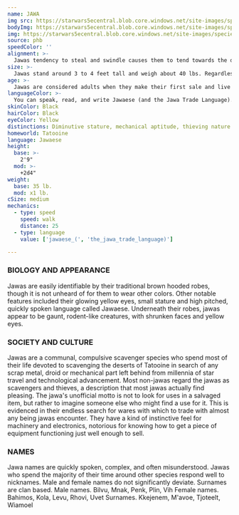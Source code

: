 ```yaml
---
name: JAWA
img src: https://starwars5ecentral.blob.core.windows.net/site-images/species/species_jawa.png
bodyImg: https://starwars5ecentral.blob.core.windows.net/site-images/species/species_jawa.png
img: https://starwars5ecentral.blob.core.windows.net/site-images/species/species_jawa.png
source: phb
speedColor: ''
alignment: >-
  Jawas tendency to steal and swindle causes them to tend towards the dark side, though there are exceptions.
size: >-
  Jawas stand around 3 to 4 feet tall and weigh about 40 lbs. Regardless of your position in that range, your size is Small.
age: >-
  Jawas are considered adults when they make their first sale and live less than a century.
languageColor: >-
  You can speak, read, and write Jawaese (and the Jawa Trade Language). You can understand spoken and written Galactic Basic, but your vocal cords do not allow you to speak it. Jawaese blends quickly spoken, semi-meaningless syllables with scents to be understood. To more easily bargain and trade with other species, they rely on a simplified variant called the Jawa Trade language which removes the use of scent.
skinColor: Black
hairColor: Black
eyeColor: Yellow
distinctions: Diminutive stature, mechanical aptitude, thieving nature
homeworld: Tatooine
language: Jawaese
height:
  base: >-
    2'9"
  mod: >-
    +2d4"
weight:
  base: 35 lb.
  mod: x1 lb. 
cSize: medium
mechanics:
  - type: speed
    speed: walk
    distance: 25
  - type: language
    value: ['jawaese_(', 'the_jawa_trade_language)']

---
```

### BIOLOGY AND APPEARANCE
Jawas are easily identifiable by their traditional brown
hooded robes, though it is not unheard of for them to
wear other colors. Other notable features included
their glowing yellow eyes, small stature and high
pitched, quickly spoken language called Jawaese.
Underneath their robes, jawas appear to be gaunt,
rodent-like creatures, with shrunken faces and yellow
eyes.

### SOCIETY AND CULTURE
Jawas are a communal, compulsive scavenger species
who spend most of their life devoted to scavenging the
deserts of Tatooine in search of any scrap metal, droid
or mechanical part left behind from millennia of star
travel and technological advancement. Most non-jawas
regard the jawas as scavengers and thieves, a
description that most jawas actually find pleasing.
The jawa's unofficial motto is not to look for uses in a
salvaged item, but rather to imagine someone else
who might find a use for it. This is evidenced in their
endless search for wares with which to trade with
almost any being jawas encounter. They have a kind of
instinctive feel for machinery and electronics,
notorious for knowing how to get a piece of equipment
functioning just well enough to sell.

### NAMES
Jawa names are quickly spoken, complex, and often
misunderstood. Jawas who spend the majority of their
time around other species respond well to nicknames.
Male and female names do not significantly deviate.
Surnames are clan based.
Male names. Bilvu, Mnak, Penk, Plin, Vih
Female names. Bahimos, Kola, Levu, Rhovi, Uvet
Surnames. Kkejenem, M'avoe, Tjoteelt, Wiamoel
